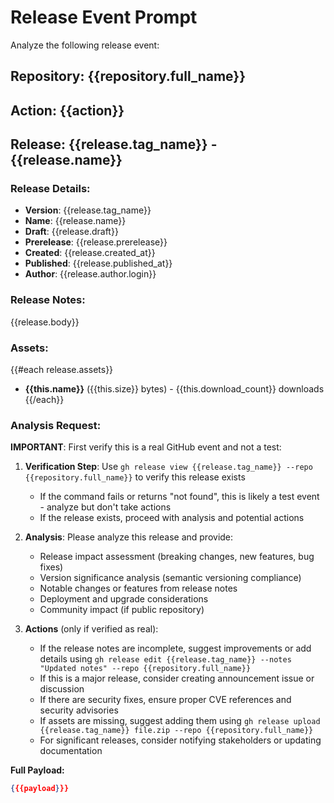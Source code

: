 # Release Event Prompt

Analyze the following release event:

## Repository: {{repository.full_name}}
## Action: {{action}}
## Release: {{release.tag_name}} - {{release.name}}

### Release Details:
- **Version**: {{release.tag_name}}
- **Name**: {{release.name}}
- **Draft**: {{release.draft}}
- **Prerelease**: {{release.prerelease}}
- **Created**: {{release.created_at}}
- **Published**: {{release.published_at}}
- **Author**: {{release.author.login}}

### Release Notes:
{{release.body}}

### Assets:
{{#each release.assets}}
- **{{this.name}}** ({{this.size}} bytes) - {{this.download_count}} downloads
{{/each}}

### Analysis Request:
**IMPORTANT**: First verify this is a real GitHub event and not a test:

1. **Verification Step**: Use `gh release view {{release.tag_name}} --repo {{repository.full_name}}` to verify this release exists
   - If the command fails or returns "not found", this is likely a test event - analyze but don't take actions
   - If the release exists, proceed with analysis and potential actions

2. **Analysis**: Please analyze this release and provide:
   - Release impact assessment (breaking changes, new features, bug fixes)
   - Version significance analysis (semantic versioning compliance)
   - Notable changes or features from release notes
   - Deployment and upgrade considerations
   - Community impact (if public repository)

3. **Actions** (only if verified as real):
   - If the release notes are incomplete, suggest improvements or add details using `gh release edit {{release.tag_name}} --notes "Updated notes" --repo {{repository.full_name}}`
   - If this is a major release, consider creating announcement issue or discussion
   - If there are security fixes, ensure proper CVE references and security advisories
   - If assets are missing, suggest adding them using `gh release upload {{release.tag_name}} file.zip --repo {{repository.full_name}}`
   - For significant releases, consider notifying stakeholders or updating documentation

**Full Payload:**

```json
{{{payload}}}
```